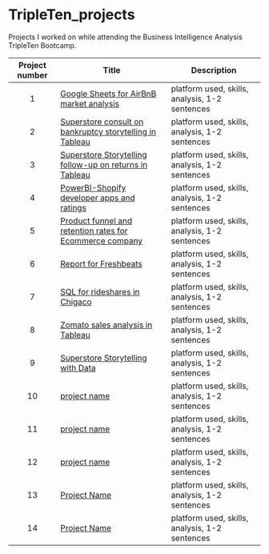 # TripleTen_projects
Projects I worked on while attending the Business Intelligence Analysis TripleTen Bootcamp.


| Project number | Title | Description |
| :----------: | ----------- | ----------- |
| 1 | [Google Sheets for AirBnB market analysis](https://github.com/Jord2285/TripleTen_projects/tree/main/Google%20Sheets%20for%20AirBnB%20market%20analysis) | platform used, skills, analysis, 1-2 sentences |
| 2 | [Superstore consult on bankruptcy storytelling in Tableau](https://github.com/Jord2285/TripleTen_projects/tree/main/Superstore%20consult%20on%20bankruptcy%20using%20Tableau) | platform used, skills, analysis, 1-2 sentences |
| 3 | [Superstore Storytelling follow-up on returns in Tableau](https://github.com/Jord2285/TripleTen_projects/tree/main/Superstore%20follow-up%20on%20returns%20analysis%20in%20Tableau) | platform used, skills, analysis, 1-2 sentences |
| 4 | [PowerBI-Shopify developer apps and ratings](https://github.com/Jord2285/TripleTen_projects/tree/main/PowerBI-%20shopify%20developer%20apps%20and%20ratings) | platform used, skills, analysis, 1-2 sentences |
| 5 | [Product funnel and retention rates for Ecommerce company](https://github.com/Jord2285/TripleTen_projects/tree/main/Product%20funnel%20and%20retention%20rates%20for%20Ecommerce%20company) | platform used, skills, analysis, 1-2 sentences |
| 6 | [Report for Freshbeats](https://github.com/Jord2285/TripleTen_projects/tree/main/Report%20for%20Freshbeats) | platform used, skills, analysis, 1-2 sentences |
| 7 | [SQL for rideshares in Chigaco](https://github.com/Jord2285/TripleTen_projects/tree/main/SQL%20for%20rideshares) | platform used, skills, analysis, 1-2 sentences |
|8 | [Zomato sales analysis in Tableau](https://github.com/Jord2285/TripleTen_projects/tree/main/Zomato-%20Sales%20Analysis%20in%20Tableau) | platform used, skills, analysis, 1-2 sentences |
|9| [Superstore Storytelling with Data](https://github.com/Jord2285/TripleTen_projects/edit/main/README.md) | platform used, skills, analysis, 1-2 sentences |
| 10 | [project name](https://github.com/Jord2285/TripleTen_projects/edit/main/README.md) | platform used, skills, analysis, 1-2 sentences |
| 11 | [project name](https://github.com/Jord2285/TripleTen_projects/edit/main/README.md) | platform used, skills, analysis, 1-2 sentences |
| 12 | [project name](https://github.com/Jord2285/TripleTen_projects/edit/main/README.md) | platform used, skills, analysis, 1-2 sentences |
| 13 | [Project Name](https://github.com/Jord2285/TripleTen_projects/edit/main/README.md) | platform used, skills, analysis, 1-2 sentences |
| 14 | [Project Name](https://github.com/Jord2285/TripleTen_projects/edit/main/README.md) | platform used, skills, analysis, 1-2 sentences |

